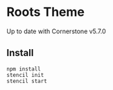 # Roots Theme

Up to date with Cornerstone v5.7.0

## Install

```
npm install
stencil init
stencil start
```
